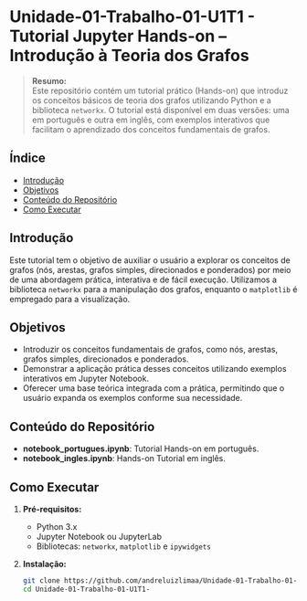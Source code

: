 # Unidade-01-Trabalho-01-U1T1 - Tutorial Jupyter Hands-on – Introdução à Teoria dos Grafos

> **Resumo:**  
> Este repositório contém um tutorial prático (Hands-on) que introduz os conceitos básicos de teoria dos grafos utilizando Python e a biblioteca `networkx`. O tutorial está disponível em duas versões: uma em português e outra em inglês, com exemplos interativos que facilitam o aprendizado dos conceitos fundamentais de grafos.

## Índice

- [Introdução](#introdução)
- [Objetivos](#objetivos)
- [Conteúdo do Repositório](#conteúdo-do-repositório)
- [Como Executar](#como-executar)

## Introdução

Este tutorial tem o objetivo de auxiliar o usuário a explorar os conceitos de grafos (nós, arestas, grafos simples, direcionados e ponderados) por meio de uma abordagem prática, interativa e de fácil execução. Utilizamos a biblioteca `networkx` para a manipulação dos grafos, enquanto o `matplotlib` é empregado para a visualização.

## Objetivos

- Introduzir os conceitos fundamentais de grafos, como nós, arestas, grafos simples, direcionados e ponderados.
- Demonstrar a aplicação prática desses conceitos utilizando exemplos interativos em Jupyter Notebook.
- Oferecer uma base teórica integrada com a prática, permitindo que o usuário expanda os exemplos conforme sua necessidade.

## Conteúdo do Repositório

- **notebook_portugues.ipynb**: Tutorial Hands-on em português.
- **notebook_ingles.ipynb**: Hands-on Tutorial em inglês.

## Como Executar

1. **Pré-requisitos:**  
   - Python 3.x  
   - Jupyter Notebook ou JupyterLab  
   - Bibliotecas: `networkx`, `matplotlib` e `ipywidgets`

2. **Instalação:**  
   ```bash
   git clone https://github.com/andreluizlimaa/Unidade-01-Trabalho-01-U1T1-.git
   cd Unidade-01-Trabalho-01-U1T1-
